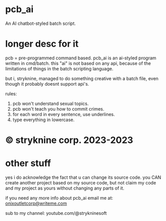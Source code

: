 # pcb_ai
An AI chatbot-styled batch script.

# longer desc for it
pcb = pre-programmed command based. 
pcb_ai is an ai-styled program written in cmd/batch.
this "ai" is not based on any api, because of the
limitations of things in the batch scripting language.

but i, stryknine, managed to do something creative with
a batch file, even though it probably doesnt support api's.

rules:
1. pcb won't understand sexual topics.
2. pcb won't teach you how to commit crimes.
3. for each word in every sentence, use underlines.
4. type everything in lowercase.

© stryknine corp. 2023-2023
============================================================

# other stuff
yes i do acknowledge the fact that u can change its source code.
you CAN create another project based on my source code, but not
claim my code and my project as yours without changing any parts
of it.

if you need any more info about pcb_ai email me at:
onixoutletcorp@writeme.com

sub to my channel: youtube.com/@strykninesoft
